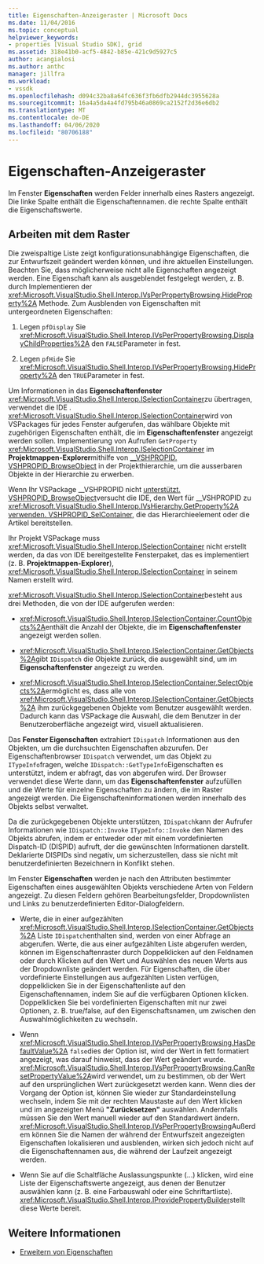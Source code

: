 ```yaml
---
title: Eigenschaften-Anzeigeraster | Microsoft Docs
ms.date: 11/04/2016
ms.topic: conceptual
helpviewer_keywords:
- properties [Visual Studio SDK], grid
ms.assetid: 318e41b0-acf5-4842-b85e-421c9d5927c5
author: acangialosi
ms.author: anthc
manager: jillfra
ms.workload:
- vssdk
ms.openlocfilehash: d094c32ba8a64fc636f3fb6dfb2944dc3955628a
ms.sourcegitcommit: 16a4a5da4a4fd795b46a0869ca2152f2d36e6db2
ms.translationtype: MT
ms.contentlocale: de-DE
ms.lasthandoff: 04/06/2020
ms.locfileid: "80706188"
---
```

# <a name="properties-display-grid"></a>Eigenschaften-Anzeigeraster

Im Fenster **Eigenschaften** werden Felder innerhalb eines Rasters angezeigt. Die linke Spalte enthält die Eigenschaftennamen. die rechte Spalte enthält die Eigenschaftswerte.

## <a name="work-with-the-grid"></a>Arbeiten mit dem Raster

Die zweispaltige Liste zeigt konfigurationsunabhängige Eigenschaften, die zur Entwurfszeit geändert werden können, und ihre aktuellen Einstellungen. Beachten Sie, dass möglicherweise nicht alle Eigenschaften angezeigt werden. Eine Eigenschaft kann als ausgeblendet festgelegt werden, z. B. durch Implementieren der <xref:Microsoft.VisualStudio.Shell.Interop.IVsPerPropertyBrowsing.HideProperty%2A> Methode. Zum Ausblenden von Eigenschaften mit untergeordneten Eigenschaften:

1. Legen `pfDisplay` Sie <xref:Microsoft.VisualStudio.Shell.Interop.IVsPerPropertyBrowsing.DisplayChildProperties%2A> den `FALSE`Parameter in fest.

2. Legen `pfHide` Sie <xref:Microsoft.VisualStudio.Shell.Interop.IVsPerPropertyBrowsing.HideProperty%2A> den `TRUE`Parameter in fest.

Um Informationen in das **Eigenschaftenfenster** <xref:Microsoft.VisualStudio.Shell.Interop.ISelectionContainer>zu übertragen, verwendet die IDE . <xref:Microsoft.VisualStudio.Shell.Interop.ISelectionContainer>wird von VSPackages für jedes Fenster aufgerufen, das wählbare Objekte mit zugehörigen Eigenschaften enthält, die im **Eigenschaftenfenster** angezeigt werden sollen. Implementierung von Aufrufen `GetProperty` <xref:Microsoft.VisualStudio.Shell.Interop.ISelectionContainer> im **Projektmappen-Explorer**mithilfe von [__VSHPROPID. VSHPROPID_BrowseObject](<xref:Microsoft.VisualStudio.Shell.Interop.__VSHPROPID.VSHPROPID_BrowseObject>) in der Projekthierarchie, um die ausserbaren Objekte in der Hierarchie zu erwerben.

Wenn Ihr VSPackage __VSHPROPID nicht [unterstützt. VSHPROPID_BrowseObject](<xref:Microsoft.VisualStudio.Shell.Interop.__VSHPROPID.VSHPROPID_BrowseObject>)versucht die IDE, den Wert für __VSHPROPID zu <xref:Microsoft.VisualStudio.Shell.Interop.IVsHierarchy.GetProperty%2A> [verwenden. VSHPROPID_SelContainer,](<xref:Microsoft.VisualStudio.Shell.Interop.__VSHPROPID.VSHPROPID_SelContainer>) die das Hierarchieelement oder die Artikel bereitstellen.

Ihr Projekt VSPackage muss <xref:Microsoft.VisualStudio.Shell.Interop.ISelectionContainer> nicht erstellt werden, da das von IDE bereitgestellte Fensterpaket, das es implementiert (z. B. **Projektmappen-Explorer**), <xref:Microsoft.VisualStudio.Shell.Interop.ISelectionContainer> in seinem Namen erstellt wird.

<xref:Microsoft.VisualStudio.Shell.Interop.ISelectionContainer>besteht aus drei Methoden, die von der IDE aufgerufen werden:

- <xref:Microsoft.VisualStudio.Shell.Interop.ISelectionContainer.CountObjects%2A>enthält die Anzahl der Objekte, die im **Eigenschaftenfenster** angezeigt werden sollen.

- <xref:Microsoft.VisualStudio.Shell.Interop.ISelectionContainer.GetObjects%2A>gibt `IDispatch` die Objekte zurück, die ausgewählt sind, um im **Eigenschaftenfenster** angezeigt zu werden.

- <xref:Microsoft.VisualStudio.Shell.Interop.ISelectionContainer.SelectObjects%2A>ermöglicht es, dass alle von <xref:Microsoft.VisualStudio.Shell.Interop.ISelectionContainer.GetObjects%2A> ihm zurückgegebenen Objekte vom Benutzer ausgewählt werden. Dadurch kann das VSPackage die Auswahl, die dem Benutzer in der Benutzeroberfläche angezeigt wird, visuell aktualisieren.

Das **Fenster Eigenschaften** extrahiert `IDispatch` Informationen aus den Objekten, um die durchsuchten Eigenschaften abzurufen. Der Eigenschaftenbrowser `IDispatch` verwendet, um das Objekt zu `ITypeInfo`fragen, welche `IDispatch::GetTypeInfo`Eigenschaften es unterstützt, indem er abfragt, das von abgerufen wird. Der Browser verwendet diese Werte dann, um das **Eigenschaftenfenster** aufzufüllen und die Werte für einzelne Eigenschaften zu ändern, die im Raster angezeigt werden. Die Eigenschafteninformationen werden innerhalb des Objekts selbst verwaltet.

Da die zurückgegebenen Objekte unterstützen, `IDispatch`kann der Aufrufer Informationen wie `IDispatch::Invoke` `ITypeInfo::Invoke` den Namen des Objekts abrufen, indem er entweder oder mit einem vordefinierten Dispatch-ID (DISPID) aufruft, der die gewünschten Informationen darstellt. Deklarierte DISPIDs sind negativ, um sicherzustellen, dass sie nicht mit benutzerdefinierten Bezeichnern in Konflikt stehen.

Im Fenster **Eigenschaften** werden je nach den Attributen bestimmter Eigenschaften eines ausgewählten Objekts verschiedene Arten von Feldern angezeigt. Zu diesen Feldern gehören Bearbeitungsfelder, Dropdownlisten und Links zu benutzerdefinierten Editor-Dialogfeldern.

- Werte, die in einer aufgezählten <xref:Microsoft.VisualStudio.Shell.Interop.ISelectionContainer.GetObjects%2A> Liste `IDispatch`enthalten sind, werden von einer Abfrage an abgerufen. Werte, die aus einer aufgezählten Liste abgerufen werden, können im Eigenschaftenraster durch Doppelklicken auf den Feldnamen oder durch Klicken auf den Wert und Auswählen des neuen Werts aus der Dropdownliste geändert werden. Für Eigenschaften, die über vordefinierte Einstellungen aus aufgezählten Listen verfügen, doppelklicken Sie in der Eigenschaftenliste auf den Eigenschaftennamen, indem Sie auf die verfügbaren Optionen klicken. Doppelklicken Sie bei vordefinierten Eigenschaften mit nur zwei Optionen, z. B. true/false, auf den Eigenschaftsnamen, um zwischen den Auswahlmöglichkeiten zu wechseln.

- Wenn <xref:Microsoft.VisualStudio.Shell.Interop.IVsPerPropertyBrowsing.HasDefaultValue%2A> `false`dies der Option ist, wird der Wert in fett formatiert angezeigt, was darauf hinweist, dass der Wert geändert wurde. <xref:Microsoft.VisualStudio.Shell.Interop.IVsPerPropertyBrowsing.CanResetPropertyValue%2A>wird verwendet, um zu bestimmen, ob der Wert auf den ursprünglichen Wert zurückgesetzt werden kann. Wenn dies der Vorgang der Option ist, können Sie wieder zur Standardeinstellung wechseln, indem Sie mit der rechten Maustaste auf den Wert klicken und im angezeigten Menü **"Zurücksetzen"** auswählen. Andernfalls müssen Sie den Wert manuell wieder auf den Standardwert ändern. <xref:Microsoft.VisualStudio.Shell.Interop.IVsPerPropertyBrowsing>Außerdem können Sie die Namen der während der Entwurfszeit angezeigten Eigenschaften lokalisieren und ausblenden, wirken sich jedoch nicht auf die Eigenschaftennamen aus, die während der Laufzeit angezeigt werden.

- Wenn Sie auf die Schaltfläche Auslassungspunkte (...) klicken, wird eine Liste der Eigenschaftswerte angezeigt, aus denen der Benutzer auswählen kann (z. B. eine Farbauswahl oder eine Schriftartliste). <xref:Microsoft.VisualStudio.Shell.Interop.IProvidePropertyBuilder>stellt diese Werte bereit.

## <a name="see-also"></a>Weitere Informationen

- [Erweitern von Eigenschaften](../../extensibility/internals/extending-properties.md)
